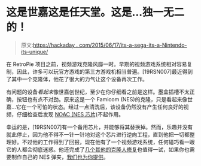 # 这是世嘉这是任天堂。这是…独一无二的！

> 原文:[https://hackaday . com/2015/06/17/its-a-sega-its-a-Nintendo-its-unique/](https://hackaday.com/2015/06/17/its-a-sega-its-a-nintendo-its-unique/)

在 RetroPie 项目之前，视频游戏克隆风靡一时。早期的视频游戏系统相对容易复制，因此，许多可以玩官方游戏的第三方游戏机相当普遍。[19RSN007]最近得到了其中一个克隆体，他花了很大的力气让这个设备再次工作。

有问题的设备*看起来*像世嘉创世纪，至少在你仔细看之前是这样。墨盒插槽不太正确，按钮也有点不对劲。原来这是一个 Famicom (NES)的克隆，只是看起来像世嘉…它在一个可怕的状态。经过一点清洗后，该设备仍然没有产生任何良好的视频，仔细检查后发现 [NOAC (NES 芯片)](https://en.m.wikipedia.org/wiki/Nintendo_Entertainment_System_hardware_clone)不起作用。

幸运的是，[19RSN007]有一个备用芯片，并能够将其替换掉。然而，乐趣并没有就此停止，因为他不得不一针一针地对这个芯片进行逆向工程，直到他把一切都整理好。不过他的工作得到了回报，现在他有了一个视频游戏系统，任何碰巧看一眼它的人都会彻底迷惑。他还完成了[几个其他的克隆人修复](http://www.8bitmisfits.nl)也值得一试，如果你也需要制作自己的 NES 弹夹，[我们也为你提供](http://hackaday.com/2011/04/16/creating-nes-cartridge-clones-from-rom-dumps/)。
